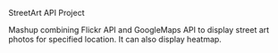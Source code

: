 StreetArt API Project

Mashup combining Flickr API and GoogleMaps API to display street art photos for specified location.
It can also display heatmap.
